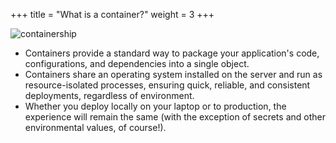 +++
title = "What is a container?"
weight = 3
+++

![containership](/images/containership.jpg)

- Containers provide a standard way to package your application's code, configurations, and dependencies into a single object. 
- Containers share an operating system installed on the server and run as resource-isolated processes, ensuring quick, reliable, and consistent deployments, regardless of environment.
- Whether you deploy locally on your laptop or to production, the experience will remain the same (with the exception of secrets and other environmental values, of course!).
